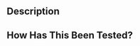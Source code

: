 ## Description
<!--- Describe your changes in detail -->

## How Has This Been Tested?
<!--- Explain how you tested your changes -->